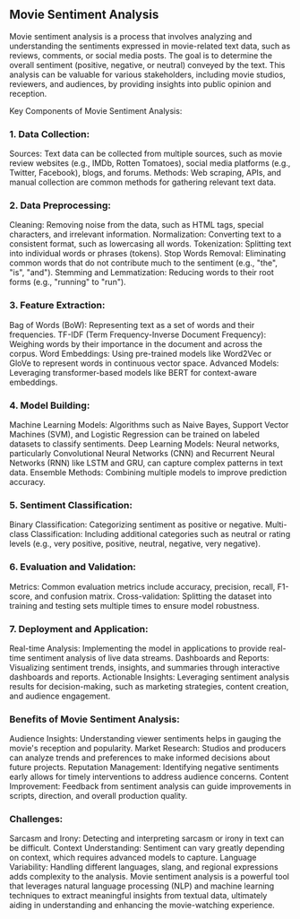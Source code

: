 
## Movie Sentiment Analysis

Movie sentiment analysis is a process that involves analyzing and understanding the sentiments expressed in movie-related text data, such as reviews, comments, or social media posts. The goal is to determine the overall sentiment (positive, negative, or neutral) conveyed by the text. This analysis can be valuable for various stakeholders, including movie studios, reviewers, and audiences, by providing insights into public opinion and reception.

Key Components of Movie Sentiment Analysis:

### 1. Data Collection:
Sources: Text data can be collected from multiple sources, such as movie review websites (e.g., IMDb, Rotten Tomatoes), social media platforms (e.g., Twitter, Facebook), blogs, and forums.
Methods: Web scraping, APIs, and manual collection are common methods for gathering relevant text data.


### 2. Data Preprocessing:
Cleaning: Removing noise from the data, such as HTML tags, special characters, and irrelevant information.
Normalization: Converting text to a consistent format, such as lowercasing all words.
Tokenization: Splitting text into individual words or phrases (tokens).
Stop Words Removal: Eliminating common words that do not contribute much to the sentiment (e.g., "the", "is", "and").
Stemming and Lemmatization: Reducing words to their root forms (e.g., "running" to "run").


### 3. Feature Extraction:
Bag of Words (BoW): Representing text as a set of words and their frequencies.
TF-IDF (Term Frequency-Inverse Document Frequency): Weighing words by their importance in the document and across the corpus.
Word Embeddings: Using pre-trained models like Word2Vec or GloVe to represent words in continuous vector space.
Advanced Models: Leveraging transformer-based models like BERT for context-aware embeddings.

### 4. Model Building:
Machine Learning Models: Algorithms such as Naive Bayes, Support Vector Machines (SVM), and Logistic Regression can be trained on labeled datasets to classify sentiments.
Deep Learning Models: Neural networks, particularly Convolutional Neural Networks (CNN) and Recurrent Neural Networks (RNN) like LSTM and GRU, can capture complex patterns in text data.
Ensemble Methods: Combining multiple models to improve prediction accuracy.

### 5. Sentiment Classification:
Binary Classification: Categorizing sentiment as positive or negative.
Multi-class Classification: Including additional categories such as neutral or rating levels (e.g., very positive, positive, neutral, negative, very negative).


### 6. Evaluation and Validation:
Metrics: Common evaluation metrics include accuracy, precision, recall, F1-score, and confusion matrix.
Cross-validation: Splitting the dataset into training and testing sets multiple times to ensure model robustness.

### 7. Deployment and Application:
Real-time Analysis: Implementing the model in applications to provide real-time sentiment analysis of live data streams.
Dashboards and Reports: Visualizing sentiment trends, insights, and summaries through interactive dashboards and reports.
Actionable Insights: Leveraging sentiment analysis results for decision-making, such as marketing strategies, content creation, and audience engagement.

### Benefits of Movie Sentiment Analysis:
Audience Insights: Understanding viewer sentiments helps in gauging the movie's reception and popularity.
Market Research: Studios and producers can analyze trends and preferences to make informed decisions about future projects.
Reputation Management: Identifying negative sentiments early allows for timely interventions to address audience concerns.
Content Improvement: Feedback from sentiment analysis can guide improvements in scripts, direction, and overall production quality.

### Challenges:
Sarcasm and Irony: Detecting and interpreting sarcasm or irony in text can be difficult.
Context Understanding: Sentiment can vary greatly depending on context, which requires advanced models to capture.
Language Variability: Handling different languages, slang, and regional expressions adds complexity to the analysis.
Movie sentiment analysis is a powerful tool that leverages natural language processing (NLP) and machine learning techniques to extract meaningful insights from textual data, ultimately aiding in understanding and enhancing the movie-watching experience.
